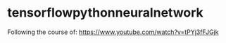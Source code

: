 # tensorflowpythonneuralnetwork
Following the course of: https://www.youtube.com/watch?v=tPYj3fFJGjk
